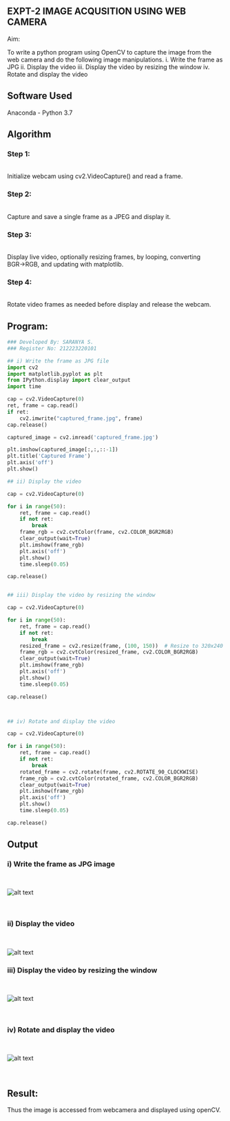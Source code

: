 ## EXPT-2 IMAGE ACQUSITION USING WEB CAMERA
Aim:
 
To write a python program using OpenCV to capture the image from the web camera and do the following image manipulations.
i. Write the frame as JPG 
ii. Display the video 
iii.  Display the video by resizing the window
iv. Rotate and display the video

## Software Used
Anaconda - Python 3.7
## Algorithm
### Step 1:
<br>
Initialize webcam using cv2.VideoCapture() and read a frame.

### Step 2:
<br>
Capture and save a single frame as a JPEG and display it.

### Step 3:
<br>
Display live video, optionally resizing frames, by looping, converting BGR→RGB, and updating with matplotlib.

### Step 4:
<br>
Rotate video frames as needed before display and release the webcam.

## Program:
``` Python
### Developed By: SARANYA S.
### Register No: 212223220101

## i) Write the frame as JPG file
import cv2
import matplotlib.pyplot as plt
from IPython.display import clear_output
import time

cap = cv2.VideoCapture(0)
ret, frame = cap.read()
if ret:
    cv2.imwrite("captured_frame.jpg", frame)
cap.release()

captured_image = cv2.imread('captured_frame.jpg')

plt.imshow(captured_image[:,:,::-1])
plt.title('Captured Frame')
plt.axis('off')
plt.show()

## ii) Display the video

cap = cv2.VideoCapture(0)

for i in range(50):
    ret, frame = cap.read()
    if not ret:
        break
    frame_rgb = cv2.cvtColor(frame, cv2.COLOR_BGR2RGB)
    clear_output(wait=True)
    plt.imshow(frame_rgb)
    plt.axis('off')
    plt.show()
    time.sleep(0.05)

cap.release()


## iii) Display the video by resizing the window

cap = cv2.VideoCapture(0)

for i in range(50):
    ret, frame = cap.read()
    if not ret:
        break
    resized_frame = cv2.resize(frame, (100, 150))  # Resize to 320x240
    frame_rgb = cv2.cvtColor(resized_frame, cv2.COLOR_BGR2RGB)
    clear_output(wait=True)
    plt.imshow(frame_rgb)
    plt.axis('off')
    plt.show()
    time.sleep(0.05)

cap.release()



## iv) Rotate and display the video

cap = cv2.VideoCapture(0)

for i in range(50):
    ret, frame = cap.read()
    if not ret:
        break
    rotated_frame = cv2.rotate(frame, cv2.ROTATE_90_CLOCKWISE)
    frame_rgb = cv2.cvtColor(rotated_frame, cv2.COLOR_BGR2RGB)
    clear_output(wait=True)
    plt.imshow(frame_rgb)
    plt.axis('off')
    plt.show()
    time.sleep(0.05)

cap.release()

```
## Output

### i) Write the frame as JPG image
</br>

![alt text](image.png)

</br>


### ii) Display the video
</br>


![alt text](image-1.png)
</br>


### iii) Display the video by resizing the window
</br>

![alt text](image-2.png)

</br>

### iv) Rotate and display the video
</br>

![alt text](image-3.png)

</br>

## Result:
Thus the image is accessed from webcamera and displayed using openCV.
